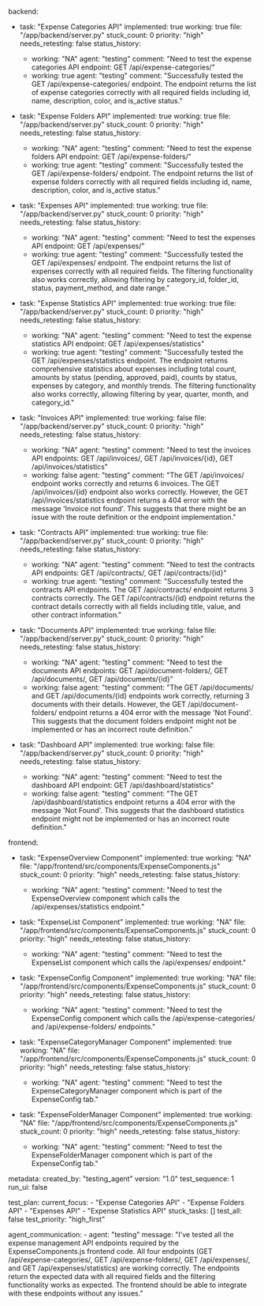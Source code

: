 
backend:
  - task: "Expense Categories API"
    implemented: true
    working: true
    file: "/app/backend/server.py"
    stuck_count: 0
    priority: "high"
    needs_retesting: false
    status_history:
      - working: "NA"
        agent: "testing"
        comment: "Need to test the expense categories API endpoint: GET /api/expense-categories/"
      - working: true
        agent: "testing"
        comment: "Successfully tested the GET /api/expense-categories/ endpoint. The endpoint returns the list of expense categories correctly with all required fields including id, name, description, color, and is_active status."

  - task: "Expense Folders API"
    implemented: true
    working: true
    file: "/app/backend/server.py"
    stuck_count: 0
    priority: "high"
    needs_retesting: false
    status_history:
      - working: "NA"
        agent: "testing"
        comment: "Need to test the expense folders API endpoint: GET /api/expense-folders/"
      - working: true
        agent: "testing"
        comment: "Successfully tested the GET /api/expense-folders/ endpoint. The endpoint returns the list of expense folders correctly with all required fields including id, name, description, color, and is_active status."

  - task: "Expenses API"
    implemented: true
    working: true
    file: "/app/backend/server.py"
    stuck_count: 0
    priority: "high"
    needs_retesting: false
    status_history:
      - working: "NA"
        agent: "testing"
        comment: "Need to test the expenses API endpoint: GET /api/expenses/"
      - working: true
        agent: "testing"
        comment: "Successfully tested the GET /api/expenses/ endpoint. The endpoint returns the list of expenses correctly with all required fields. The filtering functionality also works correctly, allowing filtering by category_id, folder_id, status, payment_method, and date range."

  - task: "Expense Statistics API"
    implemented: true
    working: true
    file: "/app/backend/server.py"
    stuck_count: 0
    priority: "high"
    needs_retesting: false
    status_history:
      - working: "NA"
        agent: "testing"
        comment: "Need to test the expense statistics API endpoint: GET /api/expenses/statistics"
      - working: true
        agent: "testing"
        comment: "Successfully tested the GET /api/expenses/statistics endpoint. The endpoint returns comprehensive statistics about expenses including total count, amounts by status (pending, approved, paid), counts by status, expenses by category, and monthly trends. The filtering functionality also works correctly, allowing filtering by year, quarter, month, and category_id."

  - task: "Invoices API"
    implemented: true
    working: false
    file: "/app/backend/server.py"
    stuck_count: 0
    priority: "high"
    needs_retesting: false
    status_history:
      - working: "NA"
        agent: "testing"
        comment: "Need to test the invoices API endpoints: GET /api/invoices/, GET /api/invoices/{id}, GET /api/invoices/statistics"
      - working: false
        agent: "testing"
        comment: "The GET /api/invoices/ endpoint works correctly and returns 6 invoices. The GET /api/invoices/{id} endpoint also works correctly. However, the GET /api/invoices/statistics endpoint returns a 404 error with the message 'Invoice not found'. This suggests that there might be an issue with the route definition or the endpoint implementation."

  - task: "Contracts API"
    implemented: true
    working: true
    file: "/app/backend/server.py"
    stuck_count: 0
    priority: "high"
    needs_retesting: false
    status_history:
      - working: "NA"
        agent: "testing"
        comment: "Need to test the contracts API endpoints: GET /api/contracts/, GET /api/contracts/{id}"
      - working: true
        agent: "testing"
        comment: "Successfully tested the contracts API endpoints. The GET /api/contracts/ endpoint returns 3 contracts correctly. The GET /api/contracts/{id} endpoint returns the contract details correctly with all fields including title, value, and other contract information."

  - task: "Documents API"
    implemented: true
    working: false
    file: "/app/backend/server.py"
    stuck_count: 0
    priority: "high"
    needs_retesting: false
    status_history:
      - working: "NA"
        agent: "testing"
        comment: "Need to test the documents API endpoints: GET /api/document-folders/, GET /api/documents/, GET /api/documents/{id}"
      - working: false
        agent: "testing"
        comment: "The GET /api/documents/ and GET /api/documents/{id} endpoints work correctly, returning 3 documents with their details. However, the GET /api/document-folders/ endpoint returns a 404 error with the message 'Not Found'. This suggests that the document folders endpoint might not be implemented or has an incorrect route definition."

  - task: "Dashboard API"
    implemented: true
    working: false
    file: "/app/backend/server.py"
    stuck_count: 0
    priority: "high"
    needs_retesting: false
    status_history:
      - working: "NA"
        agent: "testing"
        comment: "Need to test the dashboard API endpoint: GET /api/dashboard/statistics"
      - working: false
        agent: "testing"
        comment: "The GET /api/dashboard/statistics endpoint returns a 404 error with the message 'Not Found'. This suggests that the dashboard statistics endpoint might not be implemented or has an incorrect route definition."

frontend:
  - task: "ExpenseOverview Component"
    implemented: true
    working: "NA"
    file: "/app/frontend/src/components/ExpenseComponents.js"
    stuck_count: 0
    priority: "high"
    needs_retesting: false
    status_history:
      - working: "NA"
        agent: "testing"
        comment: "Need to test the ExpenseOverview component which calls the /api/expenses/statistics endpoint."

  - task: "ExpenseList Component"
    implemented: true
    working: "NA"
    file: "/app/frontend/src/components/ExpenseComponents.js"
    stuck_count: 0
    priority: "high"
    needs_retesting: false
    status_history:
      - working: "NA"
        agent: "testing"
        comment: "Need to test the ExpenseList component which calls the /api/expenses/ endpoint."

  - task: "ExpenseConfig Component"
    implemented: true
    working: "NA"
    file: "/app/frontend/src/components/ExpenseComponents.js"
    stuck_count: 0
    priority: "high"
    needs_retesting: false
    status_history:
      - working: "NA"
        agent: "testing"
        comment: "Need to test the ExpenseConfig component which calls the /api/expense-categories/ and /api/expense-folders/ endpoints."
      
  - task: "ExpenseCategoryManager Component"
    implemented: true
    working: "NA"
    file: "/app/frontend/src/components/ExpenseComponents.js"
    stuck_count: 0
    priority: "high"
    needs_retesting: false
    status_history:
      - working: "NA"
        agent: "testing"
        comment: "Need to test the ExpenseCategoryManager component which is part of the ExpenseConfig tab."
      
  - task: "ExpenseFolderManager Component"
    implemented: true
    working: "NA"
    file: "/app/frontend/src/components/ExpenseComponents.js"
    stuck_count: 0
    priority: "high"
    needs_retesting: false
    status_history:
      - working: "NA"
        agent: "testing"
        comment: "Need to test the ExpenseFolderManager component which is part of the ExpenseConfig tab."

metadata:
  created_by: "testing_agent"
  version: "1.0"
  test_sequence: 1
  run_ui: false

test_plan:
  current_focus:
    - "Expense Categories API"
    - "Expense Folders API"
    - "Expenses API"
    - "Expense Statistics API"
  stuck_tasks: []
  test_all: false
  test_priority: "high_first"

agent_communication:
    - agent: "testing"
      message: "I've tested all the expense management API endpoints required by the ExpenseComponents.js frontend code. All four endpoints (GET /api/expense-categories/, GET /api/expense-folders/, GET /api/expenses/, and GET /api/expenses/statistics) are working correctly. The endpoints return the expected data with all required fields and the filtering functionality works as expected. The frontend should be able to integrate with these endpoints without any issues."